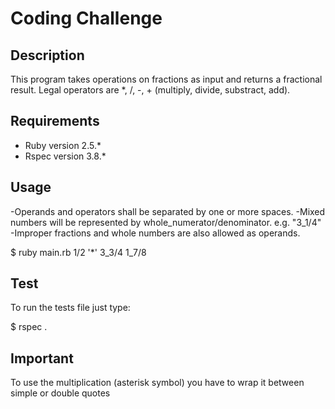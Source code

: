 # Coding Challenge 

## Description

This program takes operations on fractions as input and returns a fractional result. Legal operators are \*, /, -, + (multiply, divide, substract, add). 

## Requirements

- Ruby version 2.5.*
- Rspec version 3.8.*

## Usage

-Operands and operators shall be separated by one or more spaces.
-Mixed numbers will be represented by whole_numerator/denominator. e.g. "3_1/4"
-Improper fractions and whole numbers are also allowed as operands.

  $ ruby main.rb 1/2 '\*' 3_3/4
  1_7/8

## Test

To run the tests file just type:
  
  $ rspec .

## Important

To use the multiplication (asterisk symbol) you have to wrap it between simple or double quotes
